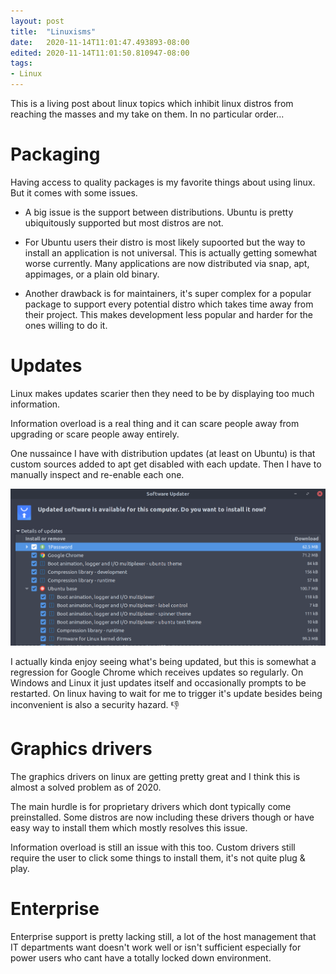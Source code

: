 ```yaml
---
layout: post
title:  "Linuxisms"
date:   2020-11-14T11:01:47.493893-08:00
edited: 2020-11-14T11:01:50.810947-08:00
tags:
- Linux
---
```


This is a living post about linux topics which inhibit linux distros from reaching the masses and my take on them. In no particular order...

# Packaging
Having access to quality packages is my favorite things about using linux. But it comes with some issues.

* A big issue is the support between distributions. Ubuntu is pretty ubiquitously supported but most distros are not. 

* For Ubuntu users their distro is most likely supoorted but the way to install an application is not universal. This is actually getting somewhat worse currently. Many applications are now distributed via snap, apt, appimages, or a plain old binary.

* Another drawback is for maintainers, it's super complex for a popular package to support every potential distro which takes time away from their project. This makes development less popular and harder for the ones willing to do it.

# Updates
Linux makes updates scarier then they need to be by displaying too much information.

Information overload is a real thing and it can scare people away from upgrading or scare people away entirely.

One nussaince I have with distribution updates (at least on Ubuntu) is that custom sources added to apt get disabled with each update. Then I have to manually inspect and re-enable each one.

![Ubuntu Updater](./assets/linuxisms/ubuntu-install.png)

I actually kinda enjoy seeing what's being updated, but this is somewhat a regression for Google Chrome which receives updates so regularly. On Windows and Linux it just updates itself and occasionally prompts to be restarted. On linux having to wait for me to trigger it's update besides being inconvenient is also a security hazard. 👎

# Graphics drivers
The graphics drivers on linux are getting pretty great and I think this is almost a solved problem as of 2020. 

The main hurdle is for proprietary drivers which dont typically come preinstalled. Some distros are now including these drivers though or have easy way to install them which mostly resolves this issue. 

Information overload is still an issue with this too. Custom drivers still require the user to click some things to install them, it's not quite plug & play.

# Enterprise
Enterprise support is pretty lacking still, a lot of the host management that IT departments want doesn't work well or isn't sufficient especially for power users who cant have a totally locked down environment.